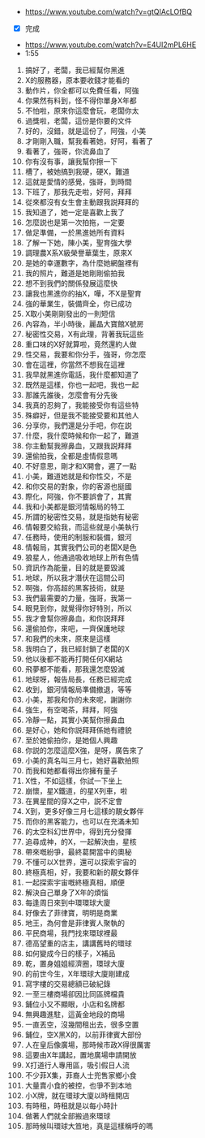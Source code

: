 - https://www.youtube.com/watch?v=gtQIAcLOfBQ
- [x] 完成

- https://www.youtube.com/watch?v=E4UI2mPL6HE
- 1:55

1. 搞好了，老闆，我已經幫你黑進
1. X的服務器，原本要收錢才能看的
1. 動作片，你全都可以免費任看，阿強
1. 你果然有料到，怪不得你單身X年都
1. 不怕啦，原來你這麼會玩，老闆你太
1. 過獎啦，老闆，這份是你要的文件
1. 好的，沒錯，就是這份了，阿強，小美
1. 才剛剛入職，幫我看著她，好阿，看著了
1. 看著了，強哥，你流鼻血了
1. 你有沒有事，讓我幫你擦一下
1. 槽了，被她搞到我硬，硬X，難道
1. 這就是愛情的感覺，強哥，到時間
1. 下班了，那我先走啦，好阿，拜拜
1. 從來都沒有女生會主動跟我説拜拜的
1. 我知道了，她一定是喜歡上我了
1. 怎麼説也是第一次拍拖，一定要
1. 做足準備，一於黑進她所有資料
1. 了解一下她，陳小美，聖育強大學
1. 調理農X系X級榮譽華葉生，原來X
1. 是她的幸運數字，為什麼她網盤裡有
1. 我的照片，難道是她剛剛偷拍我
1. 想不到我們的關係發展這麼快
1. 讓我也黑進你的抽X，嘩，不X是聖育
1. 強的華業生，裝備齊全，你已成功
1. X取小美剛剛發出的一則短信
1. 內容為，半小時後，麗晶大寶館X號房
1. 秘密性交易，X有此理，背著我玩這些
1. 重口味的X好就算啦，竟然還約人做
1. 性交易，我要和你分手，強哥，你怎麼
1. 會在這裡，你當然不想我在這裡
1. 我早就黑進你電話，我什麼都知道了
1. 既然是這樣，你也一起吧，我也一起
1. 那誰先誰後，怎麼會有分先後
1. 我真的忍夠了，我能接受你有這些特
1. 殊癖好，但是我不能接受要和其他人
1. 分享你，我們還是分手吧，你在説
1. 什麼，我什麼時候和你一起了，難道
1. 你主動幫我擦鼻血，又跟我説拜拜
1. 還偷拍我，全都是虛情假意嗎
1. 不好意思，剛才和X開會，遲了一點
1. 小美，難道她就是和你性交，不是
1. 和你交易的對象，你的客源也挺國
1. 際化，阿強，你不要誤會了，其實
1. 我和小美都是銀河情報局的特工
1. 所謂的秘密性交易，就是指她有秘密
1. 情報要交給我，而這些就是小美執行
1. 任務時，使用的制服和裝備，銀河
1. 情報局，其實我們公司的老闆X是色
1. 狼星人，他通過吸收地球上所有色情
1. 資訊作為能量，目的就是要毀滅
1. 地球，所以我才潛伏在這間公司
1. 啊強，你高超的黑客技術，就是
1. 我們最需要的力量，強哥，我第一
1. 眼見到你，就覺得你好特別，所以
1. 我才會幫你擦鼻血，和你説拜拜
1. 還偷拍你，來吧，一齊保護地球
1. 和我們的未來，原來是這樣
1. 我明白了，我已經封鎖了老闆的X
1. 他以後都不能再打開任何X網站
1. 飛夢都不能看，那我還怎麼毀滅
1. 地球呀，報告局長，任務已經完成
1. 收到，銀河情報局準備撤退，等等
1. 小美，那我和你的未來呢，謝謝你
1. 強生，有空喝茶，拜拜，阿強
1. 冷靜一點，其實小美幫你擦鼻血
1. 是好心，她和你説拜拜係她有禮貌
1. 至於她偷拍你，是她個人興趣
1. 你説的怎麼這麼X強，是呀，廣告來了
1. 小美的真名叫三月七，她好喜歡拍照
1. 而我和她都看得出你擁有量子
1. X性，不如這樣，你試一下坐上
1. 崩懷，星X鐵道，的星X列車，啦
1. 在異星間的穿X之中，説不定會
1. X到，更多好像三月七這樣的靚女夥伴
1. 而你的黑客能力，也可以在充滿未知
1. 的太空科幻世界中，得到充分發揮
1. 追尋成神，的X，一起解決由，星核
1. 帶來嘅紛爭，最終葛開當中的奧秘
1. 不懂可以X世界，還可以探索宇宙的
1. 終極真相，好，我要和新的靚女夥伴
1. 一起探索宇宙嘅終極真相，順便
1. 解決自己單身了X年的煩惱
1. 每逢周日來到中環環球大廈
1. 好像去了菲律寶，明明是商業
1. 地王，為何會是菲律賓人聚執的
1. 平民商場，我門找來環球裡最
1. 德高望重的店主，講講舊時的環球
1. 如何變成今日的樣子，X補品
1. 乾，置身姐姐經濟圈，環球大廈
1. 的前世今生，X年環球大廈剛建成
1. 寫字樓的交易總額已破紀錄
1. 一至三樓商場卻因比同區牌檔貴
1. 鋪位小又不顯眼，小店和名牌都
1. 無興趣進駐，這黃金地段的商場
1. 一直丟空，沒幾間租出去，很多空置
1. 鋪位，空X黑X的，以前菲律賓大部份
1. 人在皇后像廣場，那時候市政X得很厲害
1. 這要由X年講起，置地廣場申請開放
1. X打道行人專用區，吸引假日人流
1. 不少菲X集，菲裔人士兜售家鄉小食
1. 大量賣小食的被控，也爭不到本地
1. 小X牌，就在環球大廈以時租開店
1. 有時租，時租就是以每小時計
1. 做著人們就全部搬過來環球
1. 那時候叫環球大笪地，真是這樣稱呼的嗎
